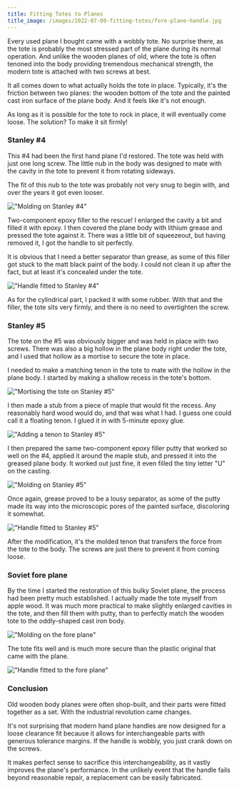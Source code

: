 ```yaml
---
title: Fitting Totes to Planes
title_image: /images/2022-07-09-fitting-totes/fore-plane-handle.jpg
---
```


Every used plane I bought came with a wobbly tote. No surprise there, as the tote is probably the most stressed part of the plane during its normal operation. And unlike the wooden planes of old, where the tote is often tenoned into the body providing tremendous mechanical strength, the modern tote is attached with two screws at best.

<!--more-->

It all comes down to what actually holds the tote in place. Typically, it's the friction between two planes: the wooden bottom of the tote and the painted cast iron surface of the plane body. And it feels like it's not enough.

As long as it is possible for the tote to rock in place, it will eventually come loose. The solution? To make it sit firmly!

### Stanley #4

This #4 had been the first hand plane I'd restored. The tote was held with just one long screw. The little nub in the body was designed to mate with the cavity in the tote to prevent it from rotating sideways.

The fit of this nub to the tote was probably not very snug to begin with, and over the years it got even looser.

!["Molding on Stanley #4"](/images/2022-07-09-fitting-totes/stanley-4-mold.jpg)

Two-component epoxy filler to the rescue! I enlarged the cavity a bit and filled it with epoxy. I then covered the plane body with lithium grease and pressed the tote against it. There was a little bit of squeezeout, but having removed it, I got the handle to sit perfectly.

It is obvious that I need a better separator than grease, as some of this filler got stuck to the matt black paint of the body. I could not clean it up after the fact, but at least it's concealed under the tote.

!["Handle fitted to Stanley #4"](/images/2022-07-09-fitting-totes/stanley-4-handle.jpg)

As for the cylindrical part, I packed it with some rubber. With that and the filler, the tote sits very firmly, and there is no need to overtighten the screw.

### Stanley #5

The tote on the #5 was obviously bigger and was held in place with two screws. There was also a big hollow in the plane body right under the tote, and I used that hollow as a mortise to secure the tote in place.

I needed to make a matching tenon in the tote to mate with the hollow in the plane body. I started by making a shallow recess in the tote's bottom.

!["Mortising the tote on Stanley #5"](/images/2022-07-09-fitting-totes/stanley-5-mortise.jpg)

I then made a stub from a piece of maple that would fit the recess. Any reasonably hard wood would do, and that was what I had. I guess one could call it a floating tenon. I glued it in with 5-minute epoxy glue.

!["Adding a tenon to Stanley #5"](/images/2022-07-09-fitting-totes/stanley-5-tenon.jpg)

I then prepared the same two-component epoxy filler putty that worked so well on the #4, applied it around the maple stub, and pressed it into the greased plane body. It worked out just fine, it even filled the tiny letter "U" on the casting.

!["Molding on Stanley #5"](/images/2022-07-09-fitting-totes/stanley-5-mold.jpg)

Once again, grease proved to be a lousy separator, as some of the putty made its way into the microscopic pores of the painted surface, discoloring it somewhat. 

!["Handle fitted to Stanley #5"](/images/2022-07-09-fitting-totes/stanley-5-handle.jpg)

After the modification, it's the molded tenon that transfers the force from the tote to the body. The screws are just there to prevent it from coming loose.

### Soviet fore plane

By the time I started the restoration of this bulky Soviet plane, the process had been pretty much established. I actually made the tote myself from apple wood. It was much more practical to make slightly enlarged cavities in the tote, and then fill them with putty, than to perfectly match the wooden tote to the oddly-shaped cast iron body.

!["Molding on the fore plane"](/images/2022-07-09-fitting-totes/fore-plane-mold.jpg)

The tote fits well and is much more secure than the plastic original that came with the plane.

!["Handle fitted to the fore plane"](/images/2022-07-09-fitting-totes/fore-plane-handle.jpg)

### Conclusion

Old wooden body planes were often shop-built, and their parts were fitted together as a set. With the industrial revolution came changes.

It's not surprising that modern hand plane handles are now designed for a loose clearance fit because it allows for interchangeable parts with generous tolerance margins. If the handle is wobbly, you just crank down on the screws.

It makes perfect sense to sacrifice this interchangeability, as it vastly improves the plane's performance. In the unlikely event that the handle fails beyond reasonable repair, a replacement can be easily fabricated.
